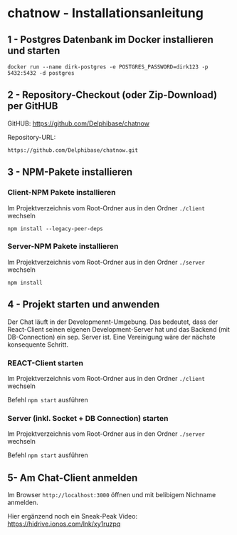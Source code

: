 # chatnow - Installationsanleitung
## 1 - Postgres Datenbank im Docker installieren und starten
```
docker run --name dirk-postgres -e POSTGRES_PASSWORD=dirk123 -p 5432:5432 -d postgres
```

## 2 - Repository-Checkout (oder Zip-Download) per GitHUB
GitHUB: https://github.com/Delphibase/chatnow

Repository-URL:
```
https://github.com/Delphibase/chatnow.git
```

## 3 - NPM-Pakete installieren
### Client-NPM Pakete installieren
Im Projektverzeichnis vom Root-Ordner aus in den Ordner ```./client``` wechseln

```
npm install --legacy-peer-deps
```

### Server-NPM Pakete installieren
Im Projektverzeichnis vom Root-Ordner aus in den Ordner ```./server``` wechseln

```
npm install
```

## 4 - Projekt starten und anwenden
Der Chat läuft in der Developmennt-Umgebung. Das bedeutet, dass der React-Client seinen eigenen Development-Server hat und das Backend (mit DB-Connection) ein sep. Server ist.
Eine Vereinigung wäre der nächste konsequente Schritt.

### REACT-Client starten
Im Projektverzeichnis vom Root-Ordner aus in den Ordner ```./client``` wechseln

Befehl ``` npm start ``` ausführen

### Server (inkl. Socket + DB Connection) starten
Im Projektverzeichnis vom Root-Ordner aus in den Ordner ```./server``` wechseln

Befehl ``` npm start ``` ausführen

## 5- Am Chat-Client anmelden
Im Browser ```http://localhost:3000``` öffnen und mit belibigem Nichname anmelden.

Hier ergänzend noch ein Sneak-Peak Video: https://hidrive.ionos.com/lnk/xy1ruzpq


